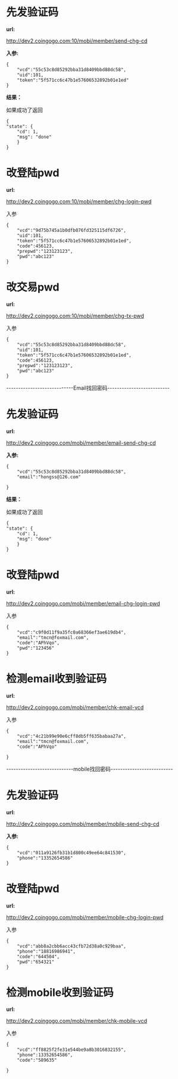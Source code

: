 # 先发验证码 #

**url:**

http://dev2.coingogo.com:10/mobi/member/send-chg-cd

**入参:**

	{
		"vcd":"55c53c8d85292bba31d8409bbd88dc58",
		"uid":101,
		"token":"5f571cc6c47b1e57606532892b01e1ed"
	}

**结果：**

如果成功了返回

	{
    "state": {
        "cd": 1,
        "msg": "done"
    	}
	}



# 改登陆pwd #

**url:**

http://dev2.coingogo.com:10/mobi/member/chg-login-pwd

入参

	{
		"vcd":"9d75b745a1b0dfb076fd325115df6726",
		"uid":101,
		"token":"5f571cc6c47b1e57606532892b01e1ed",
		"code":456123,
		"prepwd":"123123123",
		"pwd":"abc123"
	}
    


# 改交易pwd #

**url:**

http://dev2.coingogo.com:10/mobi/member/chg-tx-pwd

入参

	{
		"vcd":"55c53c8d85292bba31d8409bbd88dc58",
		"uid":101,
		"token":"5f571cc6c47b1e57606532892b01e1ed",
		"code":456123,
		"prepwd":"123123123",
		"pwd":"abc123"
	}
    

----------------------------Email找回密码--------------------------

# 先发验证码 #

**url:**

http://dev2.coingogo.com/mobi/member/email-send-chg-cd

**入参:**

	{
		"vcd":"55c53c8d85292bba31d8409bbd88dc58",
		"email":"hongss@126.com"
		
	}

**结果：**

如果成功了返回

	{
    "state": {
        "cd": 1,
        "msg": "done"
    	}
	}






# 改登陆pwd #

**url:**

http://dev2.coingogo.com/mobi/member/email-chg-login-pwd

入参

	{
		"vcd":"c9f0d11f9a35fc0a68366ef3ae619db4",
		"email":"tmcn@foxmail.com",
		"code":"APhVqo",		
		"pwd":"123456"
	}
    



# 检测email收到验证码 #

**url:**

http://dev2.coingogo.com/mobi/member/chk-email-vcd

入参

	{
		"vcd":"4c21b99e90e6cff8db5ff635babaa27a",
		"email":"tmcn@foxmail.com",
		"code":"APhVqo"		
	
	}



----------------------------mobile找回密码--------------------------

# 先发验证码 #

**url:**

http://dev2.coingogo.com/mobi/member/mobile-send-chg-cd

**入参:**

	{
		"vcd":"011a9126fb31b1d800c49ee64c841530",
		"phone":"13352654586"		
	}






# 改登陆pwd #

**url:**

http://dev2.coingogo.com/mobi/member/mobile-chg-login-pwd

入参

	{
		"vcd":"abb8a2cbb6acc43cfb72d38a0c929baa",
		"phone":"18816986941",
		"code":"644504",		
		"pwd":"654321"
	}
    

# 检测mobile收到验证码 #

**url:**

http://dev2.coingogo.com/mobi/member/chk-mobile-vcd

入参

	{
		"vcd":"ff8825f2fe31e544be9a8b3016832155",
		"phone":13352654586",
		"code":"589635"		
	
	}    